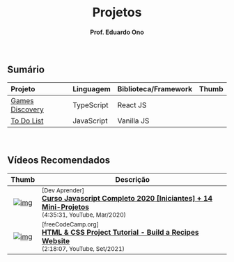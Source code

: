 &nbsp;

<h1 align="center">Projetos</h1>

<h4 align="center">Prof. Eduardo Ono</h4>

&nbsp;

## Sumário

| Projeto | Linguagem | Biblioteca/Framework | Thumb |
| :-- | :-- | :-- | :-: |
| [Games Discovery](./conteudo/react-js/projetos/games-discovery/README.md) | TypeScript | React JS |
| [To Do List](./todo-list/README.md) | JavaScript | Vanilla JS |

&nbsp;

## Vídeos Recomendados

| Thumb | Descrição |
| :-: | --- |
| [![img](https://img.youtube.com/vi/i6Oi-YtXnAU/default.jpg)](https://www.youtube.com/watch?v=i6Oi-YtXnAU) | <sup>[Dev Aprender]</sup><br>[__Curso Javascript Completo 2020 [Iniciantes] + 14 Mini-Projetos__](https://www.youtube.com/watch?v=i6Oi-YtXnAU)<br><sub>(4:35:31, YouTube, Mar/2020)</sub>
| [![img](https://img.youtube.com/vi/-8LTPIJBGwQ/default.jpg)](https://www.youtube.com/watch?v=-8LTPIJBGwQ) | <sup>[freeCodeCamp.org]</sup><br>[__HTML & CSS Project Tutorial - Build a Recipes Website__](https://www.youtube.com/watch?v=-8LTPIJBGwQ)<br><sub>(2:18:07, YouTube, Set/2021)</sub>

&nbsp;

